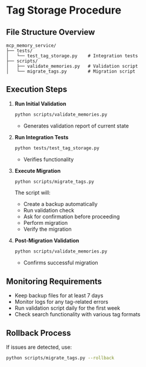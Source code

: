 # Tag Storage Procedure

## File Structure Overview
```
mcp_memory_service/
├── tests/
│   └── test_tag_storage.py    # Integration tests
├── scripts/
│   ├── validate_memories.py   # Validation script
│   └── migrate_tags.py        # Migration script
```

## Execution Steps

1. **Run Initial Validation**
   ```bash
   python scripts/validate_memories.py
   ```
   - Generates validation report of current state

2. **Run Integration Tests**
   ```bash
   python tests/test_tag_storage.py
   ```
   - Verifies functionality

3. **Execute Migration**
   ```bash
   python scripts/migrate_tags.py
   ```
   The script will:
   - Create a backup automatically
   - Run validation check
   - Ask for confirmation before proceeding
   - Perform migration
   - Verify the migration

4. **Post-Migration Validation**
   ```bash
   python scripts/validate_memories.py
   ```
   - Confirms successful migration

## Monitoring Requirements
- Keep backup files for at least 7 days
- Monitor logs for any tag-related errors
- Run validation script daily for the first week
- Check search functionality with various tag formats

## Rollback Process
If issues are detected, use:
```bash
python scripts/migrate_tags.py --rollback
```